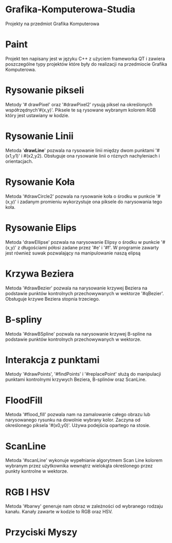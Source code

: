 # Grafika-Komputerowa-Studia
Projekty na przedmiot Grafika Komputerowa 

# Paint
Projekt ten napisany jest w języku C++ z użyciem frameworka QT i zawiera poszczególne 
typy projektów które były do realizacji na przedmiocie Grafika Komputerowa.

# Rysowanie pikseli
Metody '# drawPixel' oraz '#drawPixel2' rysują piksel na określonych współrzędnych'#(x,y)'.
Piksele te są rysowane wybranym kolorem RGB który jest ustawiany w kodzie.

# Rysowanie Linii
Metoda '**drawLine**' pozwala na rysowanie linii między dwom punktami '#(x1,y1)' i #(x2,y2).
Obsługuje ona rysowanie linii o róznych nachyleniach i orientacjach.

# Rysowanie Koła
Metoda '#drawCircle2' pozwala na rysowanie koła o środku w punkcie '#(x,y)' i zadanym promieniu
wykorzystuje ona piksele do narysowania tego koła.

# Rysowanie Elips
Metoda 'drawEllipse' pozwala na narysowanie Elipsy o środku w punkcie '#(x,y)' z długościami półosi zadane przez '#e' i '#f'. W programie zawarty jest również suwak pozwalający na manipulowanie naszą elipsą

# Krzywa Beziera
Metoda '#drawBezier' pozwala na narysowanie krzywej Beziera na podstawie punktów kontrolnych przechowywanych w wektorze '#qBezier'. Obsługuje krzywe Beziera stopnia trzeciego.

# B-spliny
Metoda '#drawBSpline' pozwala na narysowanie krzywej B-spline na podstawie punktów kontrolnych przechowywanych w wektorze.

# Interakcja z punktami
Metody '#drawPoints', '#findPoints' i '#replacePoint' służą do manipulacji punktami kontrolnymi krzywych Beziera, B-splinów oraz ScanLine.

# FloodFill
Metoda '#flood_fill' pozwala nam na zamalowanie całego obrazu lub narysowanego rysunku na dowolnie wybrany kolor. Zaczyna od określonego piksela '#(x0,y0)'. Używa podejścia opartego na stosie.

# ScanLine
Metoda '#scanLine' wykonuje wypełnianie algorytmem Scan Line kolorem wybranym przez użytkownika wewnątrz wielokąta określonego przez punkty kontrolne w wektorze.

# RGB I HSV
Metoda '#barwy' generuje nam obraz w zależności od wybranego rodzaju kanału. Kanały zawarte w kodzie to RGB oraz HSV.

# Przyciski Myszy

